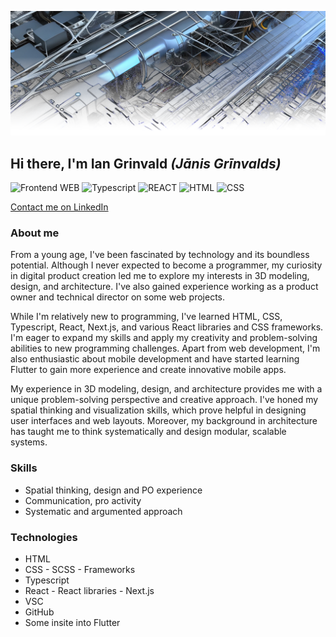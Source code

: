 ![image](/forgithub1.png)
## Hi there, I'm Ian Grinvald *(Jānis Grīnvalds)*
<p>
  <img src="https://img.shields.io/badge/-WEB Frontend-yellow" alt="Frontend WEB">
  <img src="https://img.shields.io/badge/-Typescript-blue" alt="Typescript">
  <img src="https://img.shields.io/badge/-React-red" alt="REACT">
  <img src="https://img.shields.io/badge/-HTML-green" alt="HTML">
  <img src="https://img.shields.io/badge/-CSS-pink" alt="CSS">
</p>

[Contact me on LinkedIn](https://www.linkedin.com/in/grinvaldsjanis/)

### About me
From a young age, I've been fascinated by technology and its boundless potential. Although I never expected to become a programmer, my curiosity in digital product creation led me to explore my interests in 3D modeling, design, and architecture. I've also gained experience working as a product owner and technical director on some web projects.

While I'm relatively new to programming, I've learned HTML, CSS, Typescript, React, Next.js, and various React libraries and CSS frameworks. I'm eager to expand my skills and apply my creativity and problem-solving abilities to new programming challenges. Apart from web development, I'm also enthusiastic about mobile development and have started learning Flutter to gain more experience and create innovative mobile apps.

My experience in 3D modeling, design, and architecture provides me with a unique problem-solving perspective and creative approach. I've honed my spatial thinking and visualization skills, which prove helpful in designing user interfaces and web layouts. Moreover, my background in architecture has taught me to think systematically and design modular, scalable systems.

### Skills
* Spatial thinking, design and PO experience
* Communication, pro activity
* Systematic and argumented approach

### Technologies
- HTML
- CSS - SCSS - Frameworks
- Typescript
- React - React libraries - Next.js
- VSC
- GitHub
- Some insite into Flutter
